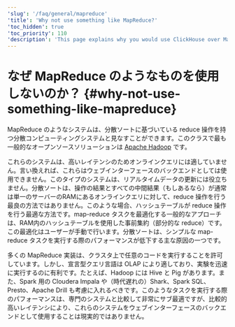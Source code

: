 ```yaml
---
'slug': '/faq/general/mapreduce'
'title': 'Why not use something like MapReduce?'
'toc_hidden': true
'toc_priority': 110
'description': 'This page explains why you would use ClickHouse over MapReduce'
---
```





# なぜ MapReduce のようなものを使用しないのか？ {#why-not-use-something-like-mapreduce}

MapReduce のようなシステムは、分散ソートに基づいている reduce 操作を持つ分散コンピューティングシステムと見なすことができます。このクラスで最も一般的なオープンソースソリューションは [Apache Hadoop](http://hadoop.apache.org) です。 

これらのシステムは、高いレイテンシのためオンラインクエリには適していません。言い換えれば、これらはウェブインターフェースのバックエンドとしては使用できません。このタイプのシステムは、リアルタイムデータの更新には役立ちません。分散ソートは、操作の結果とすべての中間結果（もしあるなら）が通常は単一のサーバーのRAMにあるオンラインクエリに対して、reduce 操作を行う最良の方法ではありません。このような場合、ハッシュテーブルが reduce 操作を行う最適な方法です。map-reduce タスクを最適化する一般的なアプローチは、RAM内のハッシュテーブルを使用した事前集約（部分的な reduce）です。この最適化はユーザーが手動で行います。分散ソートは、シンプルな map-reduce タスクを実行する際のパフォーマンスが低下する主な原因の一つです。

多くの MapReduce 実装は、クラスタ上で任意のコードを実行することを許可しています。しかし、宣言型クエリ言語は OLAP により適しており、実験を迅速に実行するのに有利です。たとえば、Hadoop には Hive と Pig があります。また、Spark 用の Cloudera Impala や（時代遅れの）Shark、Spark SQL、Presto、Apache Drill も考慮に入れるべきです。このようなタスクを実行する際のパフォーマンスは、専門のシステムと比較して非常にサブ最適ですが、比較的高いレイテンシにより、これらのシステムをウェブインターフェースのバックエンドとして使用することは現実的ではありません。

